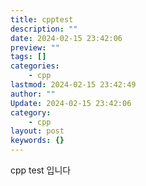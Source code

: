 ```yaml
---
title: cpptest
description: ""
date: 2024-02-15 23:42:06
preview: ""
tags: []
categories:
    - cpp
lastmod: 2024-02-15 23:42:49
author: ""
Update: 2024-02-15 23:42:06
category:
    - cpp
layout: post
keywords: {}
---
```


cpp test 입니다